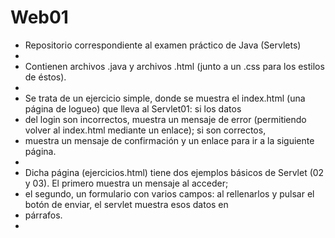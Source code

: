 # Web01
* Repositorio correspondiente al examen práctico de Java (Servlets)
*
* Contienen archivos .java y archivos .html (junto a un .css para los estilos de éstos).
*
* Se trata de un ejercicio simple, donde se muestra el index.html (una página de logueo) que lleva al Servlet01: si los datos
* del login son incorrectos, muestra un mensaje de error (permitiendo volver al index.html mediante un enlace); si son correctos,
* muestra un mensaje de confirmación y un enlace para ir a la siguiente página.
*
* Dicha página (ejercicios.html) tiene dos ejemplos básicos de Servlet (02 y 03). El primero muestra un mensaje al acceder;
* el segundo, un formulario con varios campos: al rellenarlos y pulsar el botón de enviar, el servlet muestra esos datos en
* párrafos.
*
